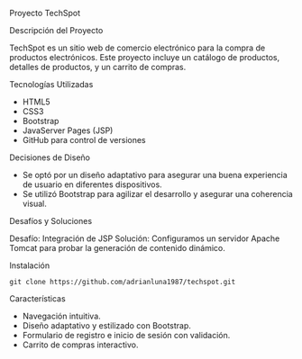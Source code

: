 Proyecto TechSpot

Descripción del Proyecto

TechSpot es un sitio web de comercio electrónico para la compra de productos electrónicos. Este proyecto incluye un catálogo de productos, detalles de productos, y un carrito de compras.

 Tecnologías Utilizadas

- HTML5
- CSS3
- Bootstrap
- JavaServer Pages (JSP)
- GitHub para control de versiones

 Decisiones de Diseño

- Se optó por un diseño adaptativo para asegurar una buena experiencia de usuario en diferentes dispositivos.
- Se utilizó Bootstrap para agilizar el desarrollo y asegurar una coherencia visual.

Desafíos y Soluciones

 Desafío: Integración de JSP
Solución: Configuramos un servidor Apache Tomcat para probar la generación de contenido dinámico.

 Instalación

 `git clone https://github.com/adrianluna1987/techspot.git`


 Características

- Navegación intuitiva.
- Diseño adaptativo y estilizado con Bootstrap.
- Formulario de registro e inicio de sesión con validación.
- Carrito de compras interactivo.

